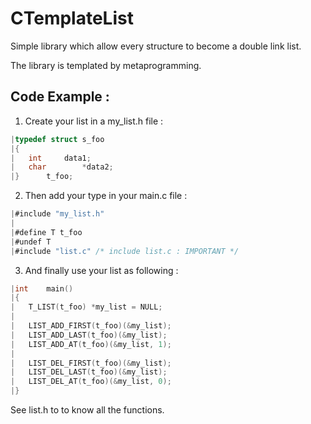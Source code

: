 CTemplateList
=============

Simple library which allow every structure to become a double link list.

The library is templated by metaprogramming.

Code Example :
--------------

1. Create your list in a my_list.h file :

```C
|typedef struct	s_foo
|{
|   int		data1;
|   char		*data2;
|}		t_foo;
```
2. Then add your type in your main.c file :
```c
|#include "my_list.h"
|
|#define T t_foo
|#undef T
|#include "list.c" /* include list.c : IMPORTANT */
```
3. And finally use your list as following :
```C
|int	main()
|{
|   T_LIST(t_foo) *my_list = NULL;
|
|   LIST_ADD_FIRST(t_foo)(&my_list);
|   LIST_ADD_LAST(t_foo)(&my_list);
|   LIST_ADD_AT(t_foo)(&my_list, 1);
|
|   LIST_DEL_FIRST(t_foo)(&my_list);
|   LIST_DEL_LAST(t_foo)(&my_list);
|   LIST_DEL_AT(t_foo)(&my_list, 0);
|}
```
See list.h to to know all the functions.